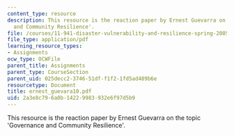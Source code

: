 ```yaml
---
content_type: resource
description: This resource is the reaction paper by Ernest Guevarra on the topic 'Governance
  and Community Resilience'.
file: /courses/11-941-disaster-vulnerability-and-resilience-spring-2005/2a3e8c796a0b14229983932e6f97d5b9_ernest_guevara10.pdf
file_type: application/pdf
learning_resource_types:
- Assignments
ocw_type: OCWFile
parent_title: Assignments
parent_type: CourseSection
parent_uid: 025decc2-3746-51df-f1f2-1fd5ad489b6e
resourcetype: Document
title: ernest_guevara10.pdf
uid: 2a3e8c79-6a0b-1422-9983-932e6f97d5b9
---
```

This resource is the reaction paper by Ernest Guevarra on the topic 'Governance and Community Resilience'.

